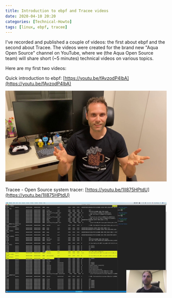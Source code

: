 ```yaml
---
title: Introduction to ebpf and Tracee videos
date: 2020-04-10 20:20
categories: [Technical-Howto]
tags: [linux, ebpf, tracee]
---
```


I've recorded and published a couple of videos: the first about ebpf and the second about Tracee. The videos were created for the brand new "Aqua Open Source" channel on YouTube, where we (the Aqua Open Source team) will share short (~5 minutes) technical videos on various topics.

Here are my first two videos:

Quick introduction to ebpf: [https://youtu.be/fAvzodP4lbA](https://youtu.be/fAvzodP4lbA)

[![ebpf video](/images/2020-04-10-introduction-to-ebpf-and-tracee-videos_1.jpg)](https://youtu.be/fAvzodP4lbA)

Tracee - Open Source system tracer: [https://youtu.be/1lI875HPtdU](https://youtu.be/1lI875HPtdU)

[![tracee video](/images/2020-04-10-introduction-to-ebpf-and-tracee-videos_2.jpg)](https://youtu.be/1lI875HPtdU)